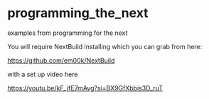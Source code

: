 # programming_the_next
 examples from programming for the next

You will require NextBuild installing which you can grab from here:

https://github.com/em00k/NextBuild

with a set up video here 

https://youtu.be/kF_jfE7mAvg?si=BX9GfXbbis3D_ruT


